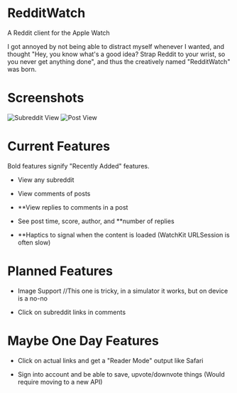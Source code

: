 # RedditWatch
A Reddit client for the Apple Watch

I got annoyed by not being able to distract myself whenever I wanted, and thought "Hey, you know what's a good idea? Strap Reddit to your wrist, so you never get anything done", and thus the creatively named "RedditWatch" was born.

# Screenshots

![Subreddit View](https://i.imgur.com/uo2DR4b.png)
![Post View](https://i.imgur.com/3xqmxn9.png)

# Current Features

Bold features signify "Recently Added" features.

* View any subreddit

* View comments of posts

* **View replies to comments in a post

* See post time, score, author, and **number of replies

* **Haptics to signal when the content is loaded (WatchKit URLSession is often slow)

# Planned Features

* Image Support //This one is tricky, in a simulator it works, but on device is a no-no

* Click on subreddit links in comments


# Maybe One Day Features

* Click on actual links and get a "Reader Mode" output like Safari

* Sign into account and be able to save, upvote/downvote things (Would require moving to a new API)

